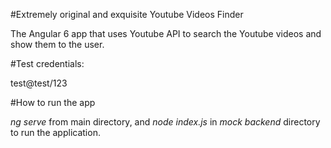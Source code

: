#Extremely original and exquisite Youtube Videos Finder

The Angular 6 app that uses Youtube API to search the Youtube videos and show them to the user.

#Test credentials:

test@test/123

#How to run the app

*ng serve* from main directory, and *node index.js* in *mock backend* directory to run the application.
